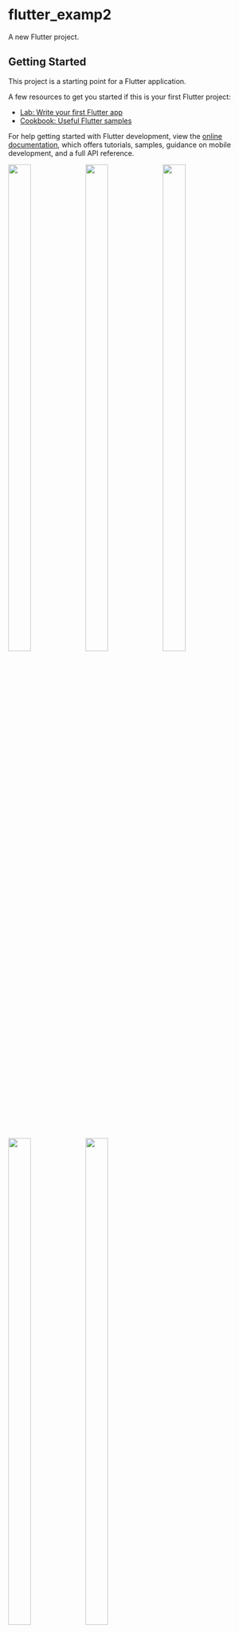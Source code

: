 # flutter_examp2

A new Flutter project.

## Getting Started

This project is a starting point for a Flutter application.

A few resources to get you started if this is your first Flutter project:

- [Lab: Write your first Flutter app](https://docs.flutter.dev/get-started/codelab)
- [Cookbook: Useful Flutter samples](https://docs.flutter.dev/cookbook)

For help getting started with Flutter development, view the
[online documentation](https://docs.flutter.dev/), which offers tutorials,
samples, guidance on mobile development, and a full API reference.

<p>
<img src="https://user-images.githubusercontent.com/119835333/231377711-f2ddb022-72d0-4094-ad8a-99622836d35b.png"height="50%"width="30%">
<img src="https://user-images.githubusercontent.com/119835333/231377719-56344524-6df6-40f2-a063-ed93e783f50f.png"height="50%"width="30%">
<img src="https://user-images.githubusercontent.com/119835333/231377723-cd174a23-403f-4137-b8ec-c7a464737a55.png"height="50%"width="30%">
<img src="https://user-images.githubusercontent.com/119835333/231377725-fe37c730-e7d2-4f13-a111-7b41a987fa90.png"height="50%"width="30%">
<img src="https://user-images.githubusercontent.com/119835333/231377729-5eb45b98-78c0-42c0-b4b1-4b96421da0cb.png"height="50%"width="30%">
</p>
